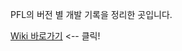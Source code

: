 PFL의 버전 별 개발 기록을 정리한 곳입니다.

[Wiki 바로가기](https://github.com/JongHoonSon/JH-personal-financial-ledger/wiki) <-- 클릭!
